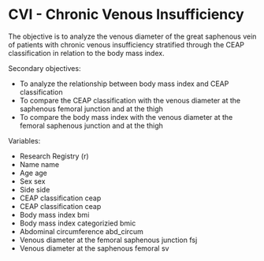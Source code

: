 # CVI - Chronic Venous Insufficiency

The objective is to analyze the venous diameter of the great saphenous vein of patients with chronic venous insufficiency stratified through the CEAP classification in relation to the body mass index.

Secondary objectives:
- To analyze the relationship between body mass index and CEAP classification
- To compare the CEAP classification with the venous diameter at the saphenous femoral junction and at the thigh
- To compare the body mass index with the venous diameter at the femoral saphenous junction and at the thigh

Variables:
- Research Registry (r)
- Name name
- Age age
- Sex sex
- Side side
- CEAP classification ceap
- CEAP classification ceap
- Body mass index bmi
- Body mass index categorizied bmic
- Abdominal circumference abd_circum
- Venous diameter at the femoral saphenous junction fsj
- Venous diameter at the saphenous femoral sv
